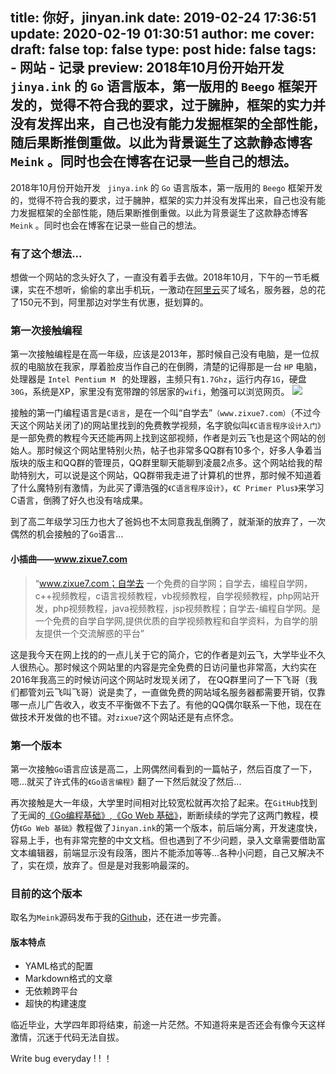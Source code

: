title: 你好，jinyan.ink
date: 2019-02-24 17:36:51
update: 2020-02-19 01:30:51
author: me
cover: 
draft: false
top: false
type: post
hide: false
tags: 
        - 网站
        - 记录
preview: 2018年10月份开始开发 ` jinya.ink` 的 `Go` 语言版本，第一版用的 `Beego` 框架开发的，觉得不符合我的要求，过于臃肿，框架的实力并没有发挥出来，自己也没有能力发掘框架的全部性能，随后果断推倒重做。以此为背景诞生了这款静态博客 `Meink` 。同时也会在博客在记录一些自己的想法。
---------------------
2018年10月份开始开发 ` jinya.ink` 的 `Go` 语言版本，第一版用的 `Beego` 框架开发的，觉得不符合我的要求，过于臃肿，框架的实力并没有发挥出来，自己也没有能力发掘框架的全部性能，随后果断推倒重做。以此为背景诞生了这款静态博客 `Meink` 。同时也会在博客在记录一些自己的想法。

###  有了这个想法... 
想做一个网站的念头好久了，一直没有着手去做。2018年10月，下午的一节毛概课，实在不想听，偷偷的拿出手机玩，一激动在[阿里云](https://www.aliyun.com/)买了域名，服务器，总的花了150元不到，阿里那边对学生有优惠，挺划算的。
### 第一次接触编程
第一次接触编程是在高一年级，应该是2013年，那时候自己没有电脑，是一位叔叔的电脑放在我家，厚着脸皮当作自己的在倒腾，清楚的记得那是一台  `HP` 电脑，处理器是 `Intel Pentium M ` 的处理器，主频只有`1.7Ghz`，运行内存`1G`，硬盘`30G`，系统是XP，家里没有宽带蹭的邻居家的`wifi`，勉强可以浏览网页。
![](../source/2019-02-24/psb.jpg)

接触的第一门编程语言是`C语言`，是在一个叫“自学去”`（www.zixue7.com）`（不过今天这个网站关闭了)的网站里找到的免费教学视频，名字貌似叫`《C语言程序设计入门》`是一部免费的教程今天还能再网上找到这部视频，作者是刘云飞也是这个网站的创始人。那时候这个网站里特别火热，帖子也非常多QQ群有10多个，好多人争着当版块的版主和QQ群的管理员，QQ群里聊天能聊到凌晨2点多。这个网站给我的帮助特别大，可以说是这个网站，QQ群带我走进了计算机的世界，那时候不知道着了什么魔特别有激情，为此买了谭浩强的`《C语言程序设计》`，`《C Primer Plus》`来学习C语言，倒腾了好久也没有啥成果。


到了高二年级学习压力也大了爸妈也不太同意我乱倒腾了，就渐渐的放弃了，一次偶然的机会接触的了`Go`语言...

#### 小插曲——www.zixue7.com 

>“www.zixue7.com；自学去 一个免费的自学网；自学去，编程自学网，c++视频教程，c语言视频教程，vb视频教程，自学视频教程，php网站开发，php视频教程，java视频教程，jsp视频教程；自学去-编程自学网。是一个免费的自学自学网,提供优质的自学视频教程和自学资料，为自学的朋友提供一个交流解惑的平台”

这是我今天在网上找的的一点儿关于它的简介，它的作者是刘云飞，大学毕业不久人很热心。那时候这个网站里的内容是完全免费的日访问量也非常高，大约实在2016年我高三的时候访问这个网站时发现关闭了， 在QQ群里问了一下飞哥（我们都管刘云飞叫飞哥）说是卖了，一直做免费的网站域名服务器都需要开销，仅靠哪一点儿广告收入，收支不平衡做不下去了。有他的QQ偶尔联系一下他，现在在做技术开发做的也不错。对`zixue7`这个网站还是有点怀念。


### 第一个版本
第一次接触`Go`语言应该是高二，上网偶然间看到的一篇帖子，然后百度了一下，嗯...就买了许式伟的`《Go语言编程》`翻了一下然后就没了然后...

再次接触是大一年级，大学里时间相对比较宽松就再次拾了起来。在`GitHub`找到了无闻的[《Go编程基础》](https://github.com/Unknwon/go-fundamental-programming),[《Go Web 基础》](https://github.com/Unknwon/go-web-foundation)，断断续续的学完了这两门教程，模仿`《Go Web 基础》`教程做了`Jinyan.ink`的第一个版本，前后端分离，开发速度快，容易上手，也有非常完整的中文文档。但也遇到了不少问题，录入文章需要借助富文本编辑器，前端显示没有段落，图片不能添加等等...各种小问题，自己又解决不了，实在烦，放弃了。但是是对我影响最深的。

### 目前的这个版本
取名为`Meink`源码发布于我的[Github](www.github.com/HanJinyan/Meink)，还在进一步完善。

#### 版本特点
- YAML格式的配置
- Markdown格式的文章
- 无依赖跨平台
- 超快的构建速度

临近毕业，大学四年即将结束，前途一片茫然。不知道将来是否还会有像今天这样激情，沉迷于代码无法自拔。

Write bug everyday ! ! ！
